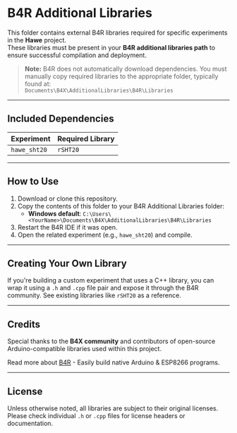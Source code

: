 # B4R Additional Libraries

This folder contains external B4R libraries required for specific experiments in the **Hawe** project.  
These libraries must be present in your **B4R additional libraries path** to ensure successful compilation and deployment.

> **Note:** B4R does not automatically download dependencies. You must manually copy required libraries to the appropriate folder, typically found at:  
> `Documents\B4X\AdditionalLibraries\B4R\Libraries`

---

## Included Dependencies

| Experiment       | Required Library |
|------------------|------------------|
| `hawe_sht20`     | `rSHT20`         |

---

## How to Use

1. Download or clone this repository.
2. Copy the contents of this folder to your B4R Additional Libraries folder:
   - **Windows default**: `C:\Users\<YourName>\Documents\B4X\AdditionalLibraries\B4R\Libraries`
3. Restart the B4R IDE if it was open.
4. Open the related experiment (e.g., `hawe_sht20`) and compile.

---

## Creating Your Own Library

If you're building a custom experiment that uses a C++ library, you can wrap it using a `.h` and `.cpp` file pair and expose it through the B4R community.
See existing libraries like `rSHT20` as a reference.

---

## Credits

Special thanks to the **B4X community** and contributors of open-source Arduino-compatible libraries used within this project.

Read more about [B4R](https://www.b4x.com/b4r.html) - Easily build native Arduino & ESP8266 programs.

---

## License

Unless otherwise noted, all libraries are subject to their original licenses. Please check individual `.h` or `.cpp` files for license headers or documentation.
